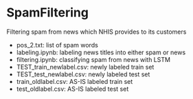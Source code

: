 # SpamFiltering
Filtering spam from news which NHIS provides to its customers 
* pos_2.txt: list of spam words          
* labeling.ipynb: labeling news titles into either spam or news          
* filtering.ipynb: classifying spam from news with LSTM          
* TEST_train_newlabel.csv: newly labeled train set        
* TEST_test_newlabel.csv: newly labeled test set      
* train_oldlabel.csv: AS-IS labeled train set       
* test_oldlabel.csv: AS-IS labeled test set        

